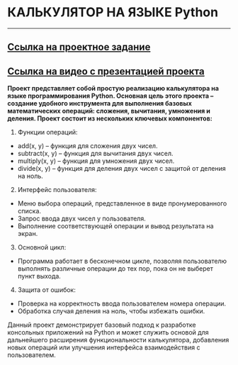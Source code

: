 # КАЛЬКУЛЯТОР НА ЯЗЫКЕ Python
***
## [Ссылка на проектное задание](https://colab.research.google.com/drive/1a5FJUGiIR9q-1kRTjUTyjcKuvGOjwW3s?hl=ru#revisionId=0B6oDFxBFGTJ2TldOWXdWN211bldTMzR0d1h3cld5U1hkOTdFPQ)
## [Ссылка на видео с презентацией проекта]()
__Проект представляет собой простую реализацию калькулятора на языке программирования Python. Основная цель этого проекта – создание удобного инструмента для выполнения базовых математических операций: сложения, вычитания, умножения и деления. Проект состоит из нескольких ключевых компонентов:__

1. Функции операций:
  * add(x, y) – функция для сложения двух чисел.
  * subtract(x, y) – функция для вычитания двух чисел.
  * multiply(x, y) – функция для умножения двух чисел.
  * divide(x, y) – функция для деления двух чисел с защитой от деления на ноль.
2. Интерфейс пользователя:
  * Меню выбора операций, представленное в виде пронумерованного списка.
  * Запрос ввода двух чисел у пользователя.
  * Выполнение соответствующей операции и вывод результата на экран.
3. Основной цикл:
  * Программа работает в бесконечном цикле, позволяя пользователю выполнять различные операции до тех пор, пока он не выберет пункт выхода.
4. Защита от ошибок:
  * Проверка на корректность ввода пользователем номера операции.
  * Обработка случая деления на ноль, чтобы избежать ошибки.

Данный проект демонстрирует базовый подход к разработке консольных приложений на Python и может служить основой для дальнейшего расширения функциональности калькулятора, добавления новых операций или улучшения интерфейса взаимодействия с пользователем.


